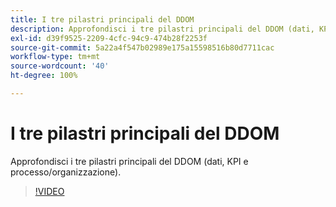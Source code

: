 ```yaml
---
title: I tre pilastri principali del DDOM
description: Approfondisci i tre pilastri principali del DDOM (dati, KPI e processo/organizzazione).
exl-id: d39f9525-2209-4cfc-94c9-474b28f2253f
source-git-commit: 5a22a4f547b02989e175a15598516b80d7711cac
workflow-type: tm+mt
source-wordcount: '40'
ht-degree: 100%

---
```


# I tre pilastri principali del DDOM

Approfondisci i tre pilastri principali del DDOM (dati, KPI e processo/organizzazione).

>[!VIDEO](https://video.tv.adobe.com/v/41692)
